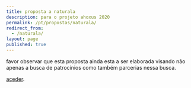 ```yaml
---
title: proposta a naturala
description: para o projeto ahoxus 2020
permalink: /pt/propostas/naturala/
redirect_from:
  - /naturala/
layout: page
published: true
---
```


favor observar que esta proposta ainda esta a ser elaborada visando não apenas a busca de patrocínios como também parcerias nessa busca.

[aceder](https://docs.google.com/document/d/1I45xc2cJa5A0MUle59r0VDeNz78y87HhV9ZhDgUQDRw/edit?usp=drivesdk).


